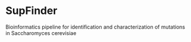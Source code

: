# SupFinder
Bioinformatics pipeline for identification and characterization of mutations in Saccharomyces cerevisiae
